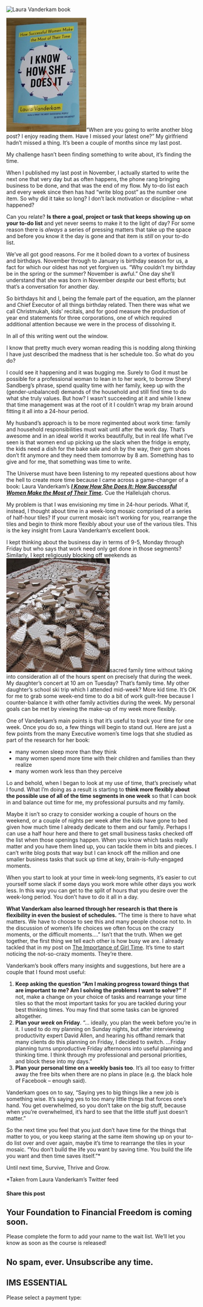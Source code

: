 ![Laura Vanderkam book](https://yourfinanciallaunchpad.com/wp-content/uploads/elementor/thumbs/Laura-Vanderkam-book-qdc6cqrbkvkqbvm1juw1iusf84sbync09asazw9q4o.jpg "Laura Vanderkam book")

[![Laura Vanderkam book](attachments/Laura-Vanderkam-book-211x300.jpg)](http://yflmainprod.wpengine.com/wp-content/uploads/2016/01/Laura-Vanderkam-book.jpg)“When are you going to write another blog post? I enjoy reading them. Have I missed your latest one?” My girlfriend hadn’t missed a thing. It’s been a couple of months since my last post.

My challenge hasn’t been finding something to write about, it’s finding the time.

When I published my last post in November, I actually started to write the next one that very day but as often happens, the phone rang bringing business to be done, and that was the end of my flow. My to-do list each and every week since then has had “write blog post” as the number one item. So why did it take so long? I don’t lack motivation or discipline – what happened?

Can you relate? **Is there a goal, project or task that keeps showing up on your to-do list** and yet never seems to make it to the light of day? For some reason there is *always* a series of pressing matters that take up the space and before you know it the day is gone and that item is *still* on your to-do list.

We’ve all got good reasons. For me it boiled down to a vortex of business and birthdays. November through to January is birthday season for us, a fact for which our oldest has not yet forgiven us. “Why couldn’t my birthday be in the spring or the summer? November is awful.” One day she’ll understand that she was born in November *despite* our best efforts; but that’s a conversation for another day.

So birthdays hit and I, being the female part of the equation, am the planner and Chief Executor of all things birthday related. Then there was what we call Christmukah, kids’ recitals, and for good measure the production of year end statements for three corporations, one of which required additional attention because we were in the process of dissolving it.

In all of this writing went out the window.

I know that pretty much every woman reading this is nodding along thinking I have just described the madness that is her schedule too. So what do you do?

I could see it happening and it was bugging me. Surely to God it must be possible for a professional woman to lean in to her work, to borrow Sheryl Sandberg’s phrase, spend quality time with her family, keep up with the (gender-unbalanced) demands of the household and still find time to do what she truly values. But how? I wasn’t succeeding at it and while I knew that time management was at the root of it I couldn’t wrap my brain around fitting it all into a 24-hour period.

My husband’s approach is to be more regimented about work time: family and household responsibilities must wait until after the work day. That’s awesome and in an ideal world it works beautifully, but in real life what I’ve seen is that women end up picking up the slack when the fridge is empty, the kids need a dish for the bake sale and oh by the way, their gym shoes don’t fit anymore and they need them tomorrow by 8 am. Something has to give and for me, that something was time to write.

The Universe must have been listening to my repeated questions about how the hell to create more time because I came across a game-changer of a book: Laura Vanderkam’s ***[I Know How She Does It: How Successful Women Make the Most of Their Time](http://lauravanderkam.com/).*** Cue the Hallelujah chorus.

My problem is that I was envisioning my time in 24-hour periods. What if, instead, I thought about time in a week-long mosaic comprised of a series of half-hour tiles? If your current mosaic isn’t working for you, rearrange the tiles and begin to think more flexibly about your use of the various tiles. This is the key insight from Laura Vanderkam’s excellent book.

I kept thinking about the business day in terms of 9-5, Monday through Friday but who says that work need only get done in those segments? Similarly, I kept religiously blocking off weekends as [![mosaic-1488117](attachments/mosaic-1488117-273x300.jpg)](http://yflmainprod.wpengine.com/wp-content/uploads/2016/01/mosaic-1488117.jpg)sacred family time without taking into consideration all of the hours spent on precisely that during the week. My daughter’s concert at 10 am on Tuesday? That’s family time. My other daughter’s school ski trip which I attended mid-week? More kid time. It’s OK for me to grab some week-end time to do a bit of work guilt-free because I counter-balance it with other family activities during the week. My personal goals can be met by viewing the make-up of my week more flexibly.

One of Vanderkam’s main points is that it’s useful to track your time for one week. Once you do so, a few things will begin to stand out. Here are just a few points from the many Executive women’s time logs that she studied as part of the research for her book:

- many women sleep more than they think
- many women spend more time with their children and families than they realize
- many women work less than they perceive

Lo and behold, when I began to look at my use of time, that’s precisely what I found. What I’m doing as a result is starting to **think more flexibly about the possible use of all of the time segments in one week** so that I can book in and balance out time for me, my professional pursuits and my family.

Maybe it isn’t so crazy to consider working a couple of hours on the weekend, or a couple of nights per week after the kids have gone to bed given how much time I already dedicate to them and our family. Perhaps I can use a half hour here and there to get small business tasks checked off the list when those openings happen. When you know which tasks really matter and you have them lined up, you can tackle them in bits and pieces. I can’t write blog posts that way but I can knock off the million and one smaller business tasks that suck up time at key, brain-is-fully-engaged moments.

When you start to look at your time in week-long segments, it’s easier to cut yourself some slack if some days you work more while other days you work less. In this way you can get to the split of hours that you desire over the week-long period. You don’t have to do it all in a day.

**What Vanderkam also learned through her research is that there is flexibility in even the busiest of schedules.** “The time is there to have what matters. We have to choose to see this and many people choose not to. In the discussion of women’s life choices we often focus on the crazy moments, or the difficult moments….” Isn’t that the truth. When we get together, the first thing we tell each other is how busy we are. I already tackled that in my post on [The Importance of Girl Time](https://yflmainprod.wpengine.com/2013/04/the-importance-of-girl-time/). It’s time to start noticing the not-so-crazy moments. They’re there.

Vanderkam’s book offers many insights and suggestions, but here are a couple that I found most useful:

1. **Keep asking the question “Am I making progress toward things that are important to me? Am I solving the problems I want to solve?”** If not, make a change on your choice of tasks and rearrange your time tiles so that the most important tasks for you are tackled during your best thinking times. You may find that some tasks can be ignored altogether.
2. **Plan your *week* on Friday**. “… ideally, you plan the week before you’re in it. I used to do my planning on Sunday nights, but after interviewing productivity expert David Allen, and hearing his offhand remark that many clients do this planning on Friday, I decided to switch. …Friday planning turns unproductive Friday afternoons into useful planning and thinking time. I think through my professional and personal priorities, and block these into my days.”
3. **Plan your personal time on a weekly basis too**. It’s all too easy to fritter away the free bits when there are no plans in place (e.g. the black hole of Facebook – enough said).

Vanderkam goes on to say, “Saying yes to big things like a new job is something wise. It’s saying yes to too many little things that forces one’s hand. You get overwhelmed, so you don’t take on the big stuff, because when you’re overwhelmed, it’s hard to see that the little stuff just doesn’t matter.”

So the next time you feel that you just don’t have time for the things that matter to you, or you keep staring at the same item showing up on your to-do list over and over again, maybe it’s time to rearrange the tiles in your mosaic. “You don’t build the life you want by saving time. You build the life you want and then time saves itself.”\*

Until next time, Survive, Thrive and Grow.

\*Taken from Laura Vanderkam’s Twitter feed

#### Share this post

## Your Foundation to Financial Freedom is coming soon.

Please complete the form to add your name to the wait list. We’ll let you know as soon as the course is released!

## No spam, ever. Unsubscribe any time.

## IMS ESSENTIAL

Please select a payment type: